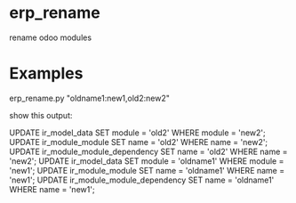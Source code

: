 # erp_rename
rename odoo modules


# Examples
erp_rename.py "oldname1:new1,old2:new2"

show this output:

UPDATE ir_model_data SET module = 'old2' WHERE module = 'new2';
UPDATE ir_module_module SET name = 'old2' WHERE name = 'new2';
UPDATE ir_module_module_dependency SET name = 'old2' WHERE name = 'new2';
UPDATE ir_model_data SET module = 'oldname1' WHERE module = 'new1';
UPDATE ir_module_module SET name = 'oldname1' WHERE name = 'new1';
UPDATE ir_module_module_dependency SET name = 'oldname1' WHERE name = 'new1';
